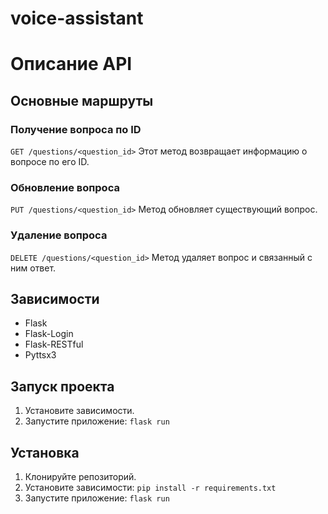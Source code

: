 # voice-assistant
# Описание API
## Основные маршруты

### Получение вопроса по ID
`GET /questions/<question_id>`
Этот метод возвращает информацию о вопросе по его ID.

### Обновление вопроса
`PUT /questions/<question_id>`
Метод обновляет существующий вопрос.

### Удаление вопроса
`DELETE /questions/<question_id>`
Метод удаляет вопрос и связанный с ним ответ.

## Зависимости
- Flask
- Flask-Login
- Flask-RESTful
- Pyttsx3

## Запуск проекта
1. Установите зависимости.
2. Запустите приложение: `flask run`

## Установка
1. Клонируйте репозиторий.
2. Установите зависимости: `pip install -r requirements.txt`
3. Запустите приложение: `flask run`
